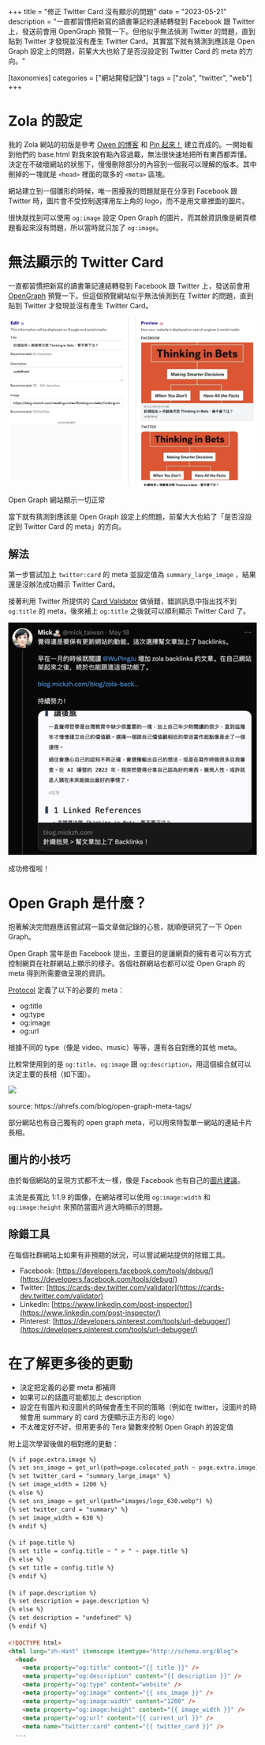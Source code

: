 +++
title = "修正 Twitter Card 沒有顯示的問題"
date = "2023-05-21"
description = "一直都習慣把新寫的讀書筆記的連結轉發到 Facebook 跟 Twitter 上，發送前會用 OpenGraph 預覽一下。但他似乎無法偵測 Twitter 的問題，直到貼到 Twitter 才發現並沒有產生 Twitter Card。其實當下就有猜測到應該是 Open Graph 設定上的問題，前輩大大也給了是否沒設定到 Twitter Card 的 meta 的方向。"

[taxonomies]
categories = ["網站開發記錄"]
tags = ["zola", "twitter", "web"]
+++

# Zola 的設定

我的 Zola 網站的初版是參考 [Owen 的博客](https://www.owenyoung.com/) 和 [Pin 起來！](https://pinchlime.com/) 建立而成的。一開始看到他們的 base.html 對我來說有點內容過載，無法很快速地把所有東西都弄懂。決定在不破壞網站的狀態下，慢慢刪除部分的內容到一個我可以理解的版本。其中刪掉的一塊就是 `<head>` 裡面的眾多的 `<meta>` 區塊。

網站建立到一個雛形的時候，唯一困擾我的問題就是在分享到 Facebook 跟 Twitter 時，圖片會不受控制選擇用左上角的 logo，而不是用文章裡面的圖片。

很快就找到可以使用 `og:image` 設定 Open Graph 的圖片，而其餘資訊像是網頁標題看起來沒有問題，所以當時就只加了 `og:image`。

# 無法顯示的 Twitter Card

一直都習慣把新寫的讀書筆記連結轉發到 Facebook 跟 Twitter 上，發送前會用 [OpenGraph](https://www.opengraph.xyz/) 預覽一下。但這個預覽網站似乎無法偵測到在 Twitter 的問題，直到貼到 Twitter 才發現並沒有產生 Twitter Card。

![](opengraph-preview.webp)
<p class="image-caption">Open Graph 網站顯示一切正常</p>

當下就有猜測到應該是 Open Graph 設定上的問題，前輩大大也給了「是否沒設定到 Twitter Card 的 meta」的方向。

## 解法

第一步嘗試加上 `twitter:card` 的 meta 並設定值為 `summary_large_image` ，結果還是沒辦法成功顯示 Twitter Card。

接著利用 Twitter 所提供的 [Card Validator](https://cards-dev.twitter.com/validator) 做偵錯，錯誤訊息中指出找不到`og:title` 的 meta，後來補上 `og:title` 之後就可以順利顯示 Twitter Card 了。

![](twitter-card.webp)
<p class="image-caption">成功修復啦！</p>

# Open Graph 是什麼？

抱著解決完問題應該嘗試寫一篇文章做記錄的心態，就順便研究了一下 Open Graph。

Open Graph 當年是由 Facebook 提出，主要目的是讓網頁的擁有者可以有方式控制網頁在社群網站上顯示的樣子。各個社群網站也都可以從 Open Graph 的 meta 得到所需要做呈現的資訊。

[Protocol](https://ogp.me/) 定義了以下的必要的 meta：
* og:title
* og:type
* og:image
* og:url

根據不同的 type（像是 video、music）等等，還有各自對應的其他 meta。

比較常使用到的是 `og:title`、`og:image` 跟 `og:description`，用這個組合就可以決定主要的長相（如下圖）。

![](https://ahrefs.com/blog/wp-content/uploads/2020/01/og-tags-1.png)
<p class="image-caption">source: https://ahrefs.com/blog/open-graph-meta-tags/</p>

部分網站也有自己獨有的 open graph meta，可以用來特製單一網站的連結卡片長相。

## 圖片的小技巧
由於每個網站的呈現方式都不太一樣，像是 Facebook 也有自己的[圖片建議](https://developers.facebook.com/docs/sharing/webmasters/images)。

主流是長寬比 1:1.9 的圖像，在網站裡可以使用 `og:image:width` 和 `og:image:height` 來預防當圖片過大時顯示的問題。


## 除錯工具
在每個社群網站上如果有非預期的狀況，可以嘗試網站提供的除錯工具。
- Facebook: [https://developers.facebook.com/tools/debug/](https://developers.facebook.com/tools/debug/)
- Twitter: [https://cards-dev.twitter.com/validator](https://cards-dev.twitter.com/validator)
- LinkedIn: [https://www.linkedin.com/post-inspector/](https://www.linkedin.com/post-inspector/)
- Pinterest: [https://developers.pinterest.com/tools/url-debugger/](https://developers.pinterest.com/tools/url-debugger/)


# 在了解更多後的更動
* 決定把定義的必要 meta 都補齊
* 如果可以的話盡可能都加上 description
* 設定在有圖片和沒圖片的時候會產生不同的策略（例如在 twitter，沒圖片的時候會用 summary 的 card 方便顯示正方形的 logo）
* 不太確定好不好，但用更多的 Tera 變數來控制 Open Graph 的設定值

附上這次學習後做的相對應的更動：
```html
{% if page.extra.image %}
{% set sns_image = get_url(path=page.colocated_path ~ page.extra.image) %}
{% set twitter_card = "summary_large_image" %}
{% set image_width = 1200 %}
{% else %}
{% set sns_image = get_url(path="images/logo_630.webp") %}
{% set twitter_card = "summary" %}
{% set image_width = 630 %}
{% endif %}

{% if page.title %}
{% set title = config.title ~ " > " ~ page.title %}
{% else %}
{% set title = config.title %}
{% endif %}

{% if page.description %}
{% set description = page.description %}
{% else %}
{% set description = "undefined" %}
{% endif %}

<!DOCTYPE html>
<html lang="zh-Hant" itemscope itemtype="http://schema.org/Blog">
  <head>
    <meta property="og:title" content="{{ title }}" />
    <meta property="og:description" content="{{ description }}" />
    <meta property="og:type" content="website" />
    <meta property="og:image" content="{{ sns_image }}" />
    <meta property="og:image:width" content="1200" />
    <meta property="og:image:height" content="{{ image_width }}" />
    <meta property="og:url" content="{{ current_url }}" />
    <meta name="twitter:card" content="{{ twitter_card }}" />
  ...
```

